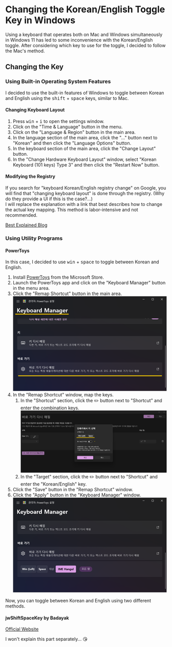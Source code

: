 # Changing the Korean/English Toggle Key in Windows

Using a keyboard that operates both on Mac and Windows simultaneously in Windows 11 has led to some inconvenience with the Korean/English toggle. After considering which key to use for the toggle, I decided to follow the Mac's method.

## Changing the Key

### Using Built-in Operating System Features

I decided to use the built-in features of Windows to toggle between Korean and English using the <kbd>shift</kbd> + <kbd>space</kbd> keys, similar to Mac.

#### Changing Keyboard Layout

1. Press <kbd>win</kbd> + <kbd>i</kbd> to open the settings window.
2. Click on the "Time & Language" button in the menu.
3. Click on the "Language & Region" button in the main area.
4. In the language section of the main area, click the "..." button next to "Korean" and then click the "Language Options" button.
5. In the keyboard section of the main area, click the "Change Layout" button.
6. In the "Change Hardware Keyboard Layout" window, select "Korean Keyboard (101 keys) Type 3" and then click the "Restart Now" button.

#### Modifying the Registry

If you search for "keyboard Korean/English registry change" on Google, you will find that "changing keyboard layout" is done through the registry. (Why do they provide a UI if this is the case?...) \
I will replace the explanation with a link that best describes how to change the actual key mapping. This method is labor-intensive and not recommended.

[Best Explained Blog](https://lightinglife.tistory.com/entry/%EC%9C%88%EB%8F%84%EC%9A%B0%EC%97%90%EC%84%9C-%EB%A7%A5%EC%B2%98%EB%9F%BC-Capslock%EC%BA%A1%EC%8A%A4%EB%9D%BD%ED%82%A4%EB%A5%BC-%ED%95%9C%EC%98%81%ED%82%A4%EB%A1%9C-%EB%B3%80%EA%B2%BD%ED%95%98%EB%8A%94-%EB%B0%A9%EB%B2%95by-%EB%A0%88%EC%A7%80%EC%8A%A4%ED%8A%B8%EB%A6%AC-%ED%8E%B8%EC%A7%91#google_vignette)

### Using Utility Programs

#### PowerToys

In this case, I decided to use <kbd>win</kbd> + <kbd>space</kbd> to toggle between Korean and English.

1. Install [PowerToys](https://apps.microsoft.com/store/detail/XP89DCGQ3K6VLD?ocid=pdpshare) from the Microsoft Store.
2. Launch the PowerToys app and click on the "Keyboard Manager" button in the menu area.
3. Click the "Remap Shortcut" button in the main area.
   ![Remapping Shortcut in Keyboard Manager](/static/resources/changing-the-korean-english-switch-key-20240918110239147.png)
4. In the "Remap Shortcut" window, map the keys.
   1. In the "Shortcut" section, click the ✏️ button next to "Shortcut" and enter the combination keys.
      ![Using Windows Key and Space as Korean/English Toggle](/static/resources/changing-the-korean-english-switch-key-20240918110408909.png)
   2. In the "Target" section, click the ✏️ button next to "Shortcut" and enter the "Korean/English" key.
5. Click the "Save" button in the "Remap Shortcut" window.
6. Click the "Apply" button in the "Keyboard Manager" window.
   ![Korean/English Key Added](/static/resources/changing-the-korean-english-switch-key-20240918110510904.png)

Now, you can toggle between Korean and English using two different methods.

#### jwShiftSpaceKey by Badayak

[Official Website](https://badayak.com/entry/WinHanEng-jwShiftSpaceKey)

I won't explain this part separately... 😘

